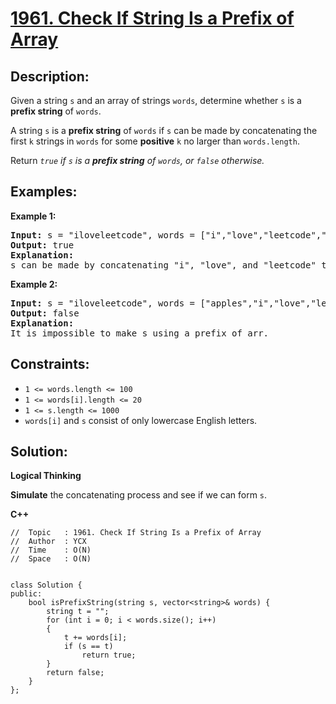 # [1961. Check If String Is a Prefix of Array](https://leetcode.com/problems/check-if-string-is-a-prefix-of-array/)


## Description:

<p>Given a string <code>s</code> and an array of strings <code>words</code>, determine whether <code>s</code> is a <strong>prefix string</strong> of <code>words</code>.</p>

<p>A string <code>s</code> is a <strong>prefix string</strong> of <code>words</code> if <code>s</code> can be made by concatenating the first <code>k</code> strings in <code>words</code> for some <strong>positive</strong> <code>k</code> no larger than <code>words.length</code>.</p>

<p>Return <em><code>true</code> if <code>s</code> is a <strong>prefix string</strong> of <code>words</code>, or <code>false</code> otherwise.</em></p>


## Examples:

<strong>Example 1:</strong>
<pre>
<strong>Input:</strong> s = "iloveleetcode", words = ["i","love","leetcode","apples"]
<strong>Output:</strong> true
<strong>Explanation:</strong> 
s can be made by concatenating "i", "love", and "leetcode" together.
</pre>

<strong>Example 2:</strong>
<pre>
<strong>Input:</strong> s = "iloveleetcode", words = ["apples","i","love","leetcode"]
<strong>Output:</strong> false
<strong>Explanation:</strong>
It is impossible to make s using a prefix of arr.
</pre>


## Constraints:

<ul>
    <li><code>1 &lt;= words.length &lt;= 100</code></li>
    <li><code>1 &lt;= words[i].length &lt;= 20</code></li>
    <li><code>1 &lt;= s.length &lt;= 1000</code></li>
    <li><code>words[i]</code> and <code>s</code> consist of only lowercase English letters.</li>
</ul>


## Solution:

<strong>Logical Thinking</strong>
<p><strong>Simulate</strong> the concatenating process and see if we can form <code>s</code>.</p>


<strong>C++</strong>

```
//  Topic   : 1961. Check If String Is a Prefix of Array
//  Author  : YCX
//  Time    : O(N)
//  Space   : O(N)


class Solution {
public:
    bool isPrefixString(string s, vector<string>& words) {
        string t = "";
        for (int i = 0; i < words.size(); i++)
        {
            t += words[i];
            if (s == t)
                return true;
        }
        return false;
    }
};
```